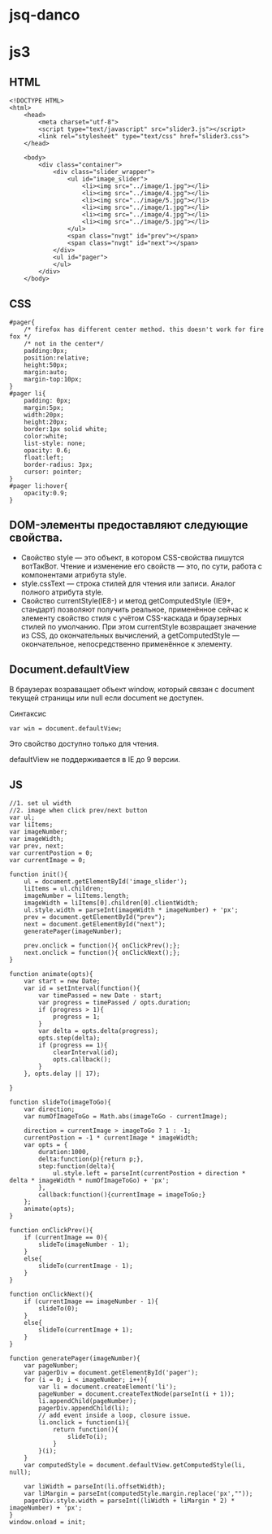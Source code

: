 # jsq-danco

js3
====
HTML
----
```
<!DOCTYPE HTML>
<html>
    <head>
        <meta charset="utf-8">
        <script type="text/javascript" src="slider3.js"></script>
        <link rel="stylesheet" type="text/css" href="slider3.css">
    </head>

    <body>
        <div class="container">
            <div class="slider_wrapper">
                <ul id="image_slider">
                    <li><img src="../image/1.jpg"></li>
                    <li><img src="../image/4.jpg"></li>
                    <li><img src="../image/5.jpg"></li>
                    <li><img src="../image/1.jpg"></li>
                    <li><img src="../image/4.jpg"></li>
                    <li><img src="../image/5.jpg"></li>
                </ul>                   
                <span class="nvgt" id="prev"></span>
                <span class="nvgt" id="next"></span>        
            </div>
            <ul id="pager">
            </ul>
        </div>
    </body>
```
CSS
---
```
#pager{
    /* firefox has different center method. this doesn't work for fire fox */
    /* not in the center*/
    padding:0px;
    position:relative;
    height:50px;
    margin:auto;
    margin-top:10px;
}
#pager li{
    padding: 0px;
    margin:5px;
    width:20px;
    height:20px;
    border:1px solid white;
    color:white;
    list-style: none;
    opacity: 0.6;
    float:left;
    border-radius: 3px;
    cursor: pointer;
}
#pager li:hover{
    opacity:0.9;
}

```
DOM-элементы предоставляют следующие свойства.
----------------------------------------------
- Свойство style — это объект, в котором CSS-свойства пишутся вотТакВот. Чтение и изменение его свойств — это, по сути, работа с компонентами атрибута style.
- style.cssText — строка стилей для чтения или записи. Аналог полного атрибута style.
- Свойство currentStyle(IE8-) и метод getComputedStyle (IE9+, стандарт) позволяют получить реальное, применённое сейчас к элементу свойство стиля с учётом CSS-каскада и браузерных стилей по умолчанию.
При этом currentStyle возвращает значение из CSS, до окончательных вычислений, а getComputedStyle — окончательное, непосредственно применённое к элементу.

Document.defaultView
--------------------
В браузерах возраващает объект window, который связан с document текущей страницы или null если document не доступен.

Синтаксис
```
var win = document.defaultView;
```
Это свойство доступно только для чтения.

defaultView не поддерживается в IE до 9 версии.

JS
--
```
//1. set ul width
//2. image when click prev/next button
var ul;
var liItems;
var imageNumber;
var imageWidth;
var prev, next;
var currentPostion = 0;
var currentImage = 0;

function init(){
    ul = document.getElementById('image_slider');
    liItems = ul.children;
    imageNumber = liItems.length;
    imageWidth = liItems[0].children[0].clientWidth;
    ul.style.width = parseInt(imageWidth * imageNumber) + 'px';
    prev = document.getElementById("prev");
    next = document.getElementById("next");
    generatePager(imageNumber);

    prev.onclick = function(){ onClickPrev();};
    next.onclick = function(){ onClickNext();};
}

function animate(opts){
    var start = new Date;
    var id = setInterval(function(){
        var timePassed = new Date - start;
        var progress = timePassed / opts.duration;
        if (progress > 1){
            progress = 1;
        }
        var delta = opts.delta(progress);
        opts.step(delta);
        if (progress == 1){
            clearInterval(id);
            opts.callback();
        }
    }, opts.delay || 17);

}

function slideTo(imageToGo){
    var direction;
    var numOfImageToGo = Math.abs(imageToGo - currentImage);

    direction = currentImage > imageToGo ? 1 : -1;
    currentPostion = -1 * currentImage * imageWidth;
    var opts = {
        duration:1000,
        delta:function(p){return p;},
        step:function(delta){
            ul.style.left = parseInt(currentPostion + direction * delta * imageWidth * numOfImageToGo) + 'px';
        },
        callback:function(){currentImage = imageToGo;}  
    };
    animate(opts);
}

function onClickPrev(){
    if (currentImage == 0){
        slideTo(imageNumber - 1);
    }       
    else{
        slideTo(currentImage - 1);
    }       
}

function onClickNext(){
    if (currentImage == imageNumber - 1){
        slideTo(0);
    }       
    else{
        slideTo(currentImage + 1);
    }       
}

function generatePager(imageNumber){    
    var pageNumber;
    var pagerDiv = document.getElementById('pager');
    for (i = 0; i < imageNumber; i++){
        var li = document.createElement('li');
        pageNumber = document.createTextNode(parseInt(i + 1));
        li.appendChild(pageNumber);
        pagerDiv.appendChild(li);
        // add event inside a loop, closure issue.
        li.onclick = function(i){
            return function(){
                slideTo(i);
            }
        }(i);
    }   
    var computedStyle = document.defaultView.getComputedStyle(li, null);

    var liWidth = parseInt(li.offsetWidth);
    var liMargin = parseInt(computedStyle.margin.replace('px',""));
    pagerDiv.style.width = parseInt((liWidth + liMargin * 2) * imageNumber) + 'px';
}
window.onload = init;

```
